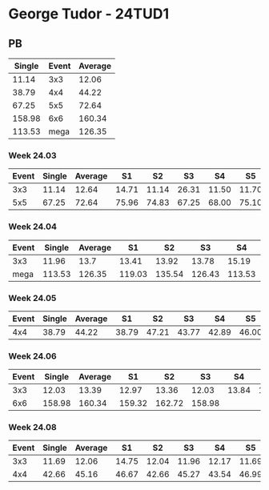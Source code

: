 # George Tudor - 24TUD1

## PB
|Single|Event|Average|
|----|----|----|
|11.14|3x3|12.06|
|38.79|4x4|44.22|
|67.25|5x5|72.64|
|158.98|6x6|160.34|
|113.53|mega|126.35|
### Week 24.03
|Event|Single|Average|S1|S2|S3|S4|S5|
|-----|-------|------|--|--|--|--|--|
|3x3|11.14|12.64|14.71|11.14|26.31|11.50|11.70|
|5x5|67.25|72.64|75.96|74.83|67.25|68.00|75.10|
### Week 24.04
|Event|Single|Average|S1|S2|S3|S4|S5|
|-----|-------|------|--|--|--|--|--|
|3x3|11.96|13.7|13.41|13.92|13.78|15.19|11.96|
|mega|113.53|126.35|119.03|135.54|126.43|113.53|133.60|
### Week 24.05
|Event|Single|Average|S1|S2|S3|S4|S5|
|-----|-------|------|--|--|--|--|--|
|4x4|38.79|44.22|38.79|47.21|43.77|42.89|46.00|
### Week 24.06
|Event|Single|Average|S1|S2|S3|S4|S5|
|-----|-------|------|--|--|--|--|--|
|3x3|12.03|13.39|12.97|13.36|12.03|13.84|16.22|
|6x6|158.98|160.34|159.32|162.72|158.98| | |
### Week 24.08
|Event|Single|Average|S1|S2|S3|S4|S5|
|-----|-------|------|--|--|--|--|--|
|3x3|11.69|12.06|14.75|12.04|11.96|12.17|11.69|
|4x4|42.66|45.16|46.67|42.66|45.27|43.54|46.99|
